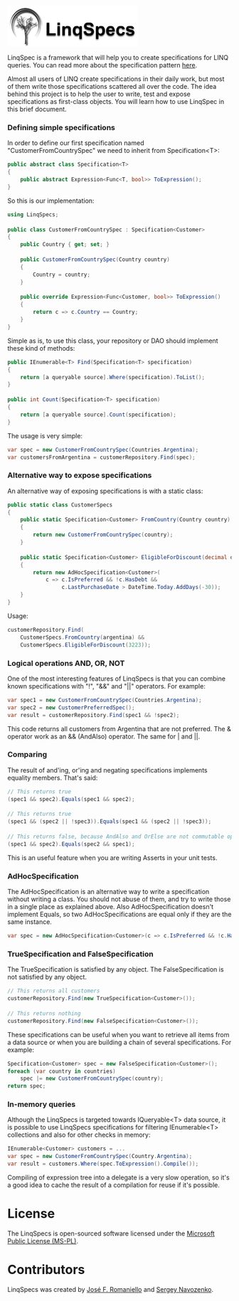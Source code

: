 ![](https://github.com/navozenko/LinqSpecs/blob/master/logo.png)

LinqSpec is a framework that will help you to create specifications for LINQ queries. You can read more about the specification pattern [here](http://en.wikipedia.org/wiki/Specification_pattern).

Almost all users of LINQ create specifications in their daily work, but most of them write those specifications scattered all over the code. The idea behind this project is to help the user to write, test and expose specifications as first-class objects. You will learn how to use LinqSpec in this brief document.

### Defining simple specifications

In order to define our first specification named "CustomerFromCountrySpec" we need to inherit from Specification\<T\>:

```csharp
public abstract class Specification<T>
{
    public abstract Expression<Func<T, bool>> ToExpression();
}
```

So this is our implementation:

```csharp
using LinqSpecs;

public class CustomerFromCountrySpec : Specification<Customer>
{
    public Country { get; set; }

    public CustomerFromCountrySpec(Country country)
    {
        Country = country;
    }

    public override Expression<Func<Customer, bool>> ToExpression()
    { 
        return c => c.Country == Country;
    }
}
```

Simple as is, to use this class, your repository or DAO should implement these kind of methods:

```csharp
public IEnumerable<T> Find(Specification<T> specification)
{
    return [a queryable source].Where(specification).ToList();
}

public int Count(Specification<T> specification)
{
    return [a queryable source].Count(specification);
}
```

The usage is very simple:

```csharp
var spec = new CustomerFromCountrySpec(Countries.Argentina);
var customersFromArgentina = customerRepository.Find(spec);
```

### Alternative way to expose specifications

An alternative way of exposing specifications is with a static class:

```csharp
public static class CustomerSpecs
{
    public static Specification<Customer> FromCountry(Country country) 
    { 
        return new CustomerFromCountrySpec(country);
    }

    public static Specification<Customer> EligibleForDiscount(decimal discount)
    {
        return new AdHocSpecification<Customer>(
            c => c.IsPreferred && !c.HasDebt &&
                 c.LastPurchaseDate > DateTime.Today.AddDays(-30));
    }
}
```

Usage:

```csharp
customerRepository.Find(
    CustomerSpecs.FromCountry(argentina) &&
    CustomerSpecs.EligibleForDiscount(3223));
```

### Logical operations AND, OR, NOT

One of the most interesting features of LinqSpecs is that you can combine known specifications with "!", "&&" and "||" operators. For example:

```csharp
var spec1 = new CustomerFromCountrySpec(Countries.Argentina);
var spec2 = new CustomerPreferredSpec();
var result = customerRepository.Find(spec1 && !spec2);
```

This code returns all customers from Argentina that are not preferred. The & operator work as an && (AndAlso) operator. The same for | and ||.

### Comparing

The result of and'ing, or'ing and negating specifications implements equality members. That's said:

```csharp
// This returns true
(spec1 && spec2).Equals(spec1 && spec2);

// This returns true
(spec1 && (spec2 || !spec3)).Equals(spec1 && (spec2 || !spec3));

// This returns false, because AndAlso and OrElse are not commutable operations
(spec1 && spec2).Equals(spec2 && spec1);
```

This is an useful feature when you are writing Asserts in your unit tests.

### AdHocSpecification

The AdHocSpecification is an alternative way to write a specification without writing a class. You should not abuse of them, and try to write those in a single place as explained above. Also AdHocSpecification doesn't implement Equals, so two AdHocSpecifications are equal only if they are the same instance.

```csharp
var spec = new AdHocSpecification<Customer>(c => c.IsPreferred && !c.HasDebt);
```

### TrueSpecification and FalseSpecification

The TrueSpecification is satisfied by any object. The FalseSpecification is not satisfied by any object.

```csharp
// This returns all customers
customerRepository.Find(new TrueSpecification<Customer>());

// This returns nothing
customerRepository.Find(new FalseSpecification<Customer>());
```

These specifications can be useful when you want to retrieve all items from a data source or when you are building a chain of several specifications. For example:

```csharp
Specification<Customer> spec = new FalseSpecification<Customer>();
foreach (var country in countries)
    spec |= new CustomerFromCountrySpec(country);
return spec;
```

### In-memory queries

Although the LinqSpecs is targeted towards IQueryable\<T\> data source, it is possible to use LinqSpecs specifications for filtering IEnumerable\<T\> collections and also for other checks in memory:

```csharp
IEnumerable<Customer> customers = ...
var spec = new CustomerFromCountrySpec(Country.Argentina);
var result = customers.Where(spec.ToExpression().Compile());
```

Compiling of expression tree into a delegate is a very slow operation, so it's a good idea to cache the result of a compilation for reuse if it's possible.

# License

The LinqSpecs is open-sourced software licensed under the [Microsoft Public License (MS-PL)](https://opensource.org/licenses/MS-PL).

# Contributors

LinqSpecs was created by [José F. Romaniello](https://github.com/jfromaniello) and [Sergey Navozenko](https://github.com/navozenko).
